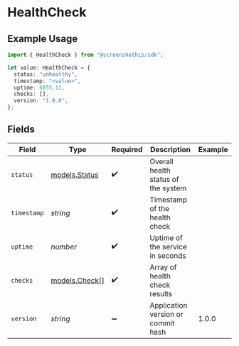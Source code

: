# HealthCheck

## Example Usage

```typescript
import { HealthCheck } from "@screenshothis/sdk";

let value: HealthCheck = {
  status: "unhealthy",
  timestamp: "<value>",
  uptime: 6855.11,
  checks: [],
  version: "1.0.0",
};
```

## Fields

| Field                                | Type                                 | Required                             | Description                          | Example                              |
| ------------------------------------ | ------------------------------------ | ------------------------------------ | ------------------------------------ | ------------------------------------ |
| `status`                             | [models.Status](../models/status.md) | :heavy_check_mark:                   | Overall health status of the system  |                                      |
| `timestamp`                          | *string*                             | :heavy_check_mark:                   | Timestamp of the health check        |                                      |
| `uptime`                             | *number*                             | :heavy_check_mark:                   | Uptime of the service in seconds     |                                      |
| `checks`                             | [models.Check](../models/check.md)[] | :heavy_check_mark:                   | Array of health check results        |                                      |
| `version`                            | *string*                             | :heavy_minus_sign:                   | Application version or commit hash   | 1.0.0                                |
